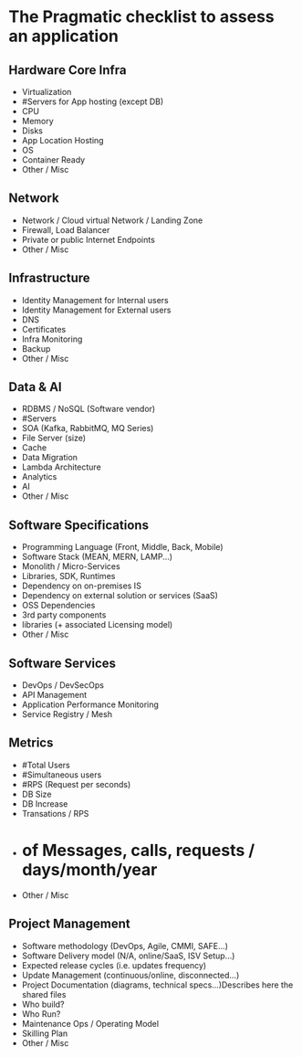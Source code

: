 
# The Pragmatic checklist to assess an application

## Hardware Core Infra
- Virtualization
- #Servers for App hosting (except DB)
- CPU
- Memory
- Disks
- App Location Hosting
- OS
- Container Ready
- Other / Misc

## Network
- Network / Cloud virtual Network / Landing Zone
- Firewall, Load Balancer
- Private or public Internet Endpoints
- Other / Misc

## Infrastructure
- Identity Management for Internal users
- Identity Management for External users
- DNS
- Certificates
- Infra Monitoring
- Backup
- Other / Misc

## Data & AI
- RDBMS / NoSQL (Software vendor)
- #Servers
- SOA (Kafka, RabbitMQ, MQ Series)
- File Server (size)
- Cache
- Data Migration
- Lambda Architecture
- Analytics
- AI
- Other / Misc

## Software Specifications
- Programming Language (Front, Middle, Back, Mobile)
- Software Stack (MEAN, MERN, LAMP...)
- Monolith / Micro-Services
- Libraries, SDK, Runtimes
- Dependency on on-premises IS
- Dependency on external solution or services (SaaS)
- OSS Dependencies
- 3rd party components
- libraries (+ associated Licensing model)
- Other / Misc

## Software Services
- DevOps / DevSecOps
- API Management
- Application Performance Monitoring
- Service Registry / Mesh

## Metrics
- #Total Users
- #Simultaneous users
- #RPS (Request per seconds)
- DB Size
- DB Increase
- Transations / RPS
- # of Messages, calls, requests / days/month/year
- Other / Misc

## Project Management
- Software methodology (DevOps, Agile, CMMI, SAFE…)
- Software Delivery model (N/A, online/SaaS, ISV Setup…)
- Expected release cycles (i.e. updates frequency)
- Update Management (continuous/online, disconnected…)
- Project Documentation (diagrams, technical specs…)Describes here the shared files
- Who build?
- Who Run?
- Maintenance Ops / Operating Model 
- Skilling Plan
- Other / Misc
